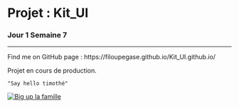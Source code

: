  <h1>Projet : Kit_UI</h1>
 <h3>Jour 1 Semaine 7</h3>
 <hr></hr>
<p>Find me on GitHub page : https://filoupegase.github.io/Kit_UI.github.io/</p>

<p>Projet en cours de production.</p>

<code>"Say hello timothé"</code>

<a href="https://media.giphy.com/media/5w3PvBIsd5In5RC14j/giphy.gif" target="_blank">
<img src="https://media.giphy.com/media/5w3PvBIsd5In5RC14j/giphy.gif" alt="Big up la famille"/>
</a>
